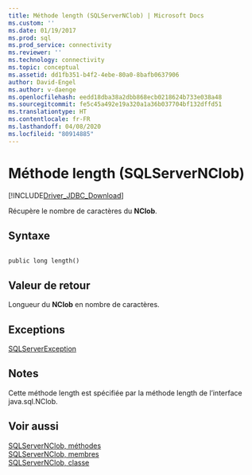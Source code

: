 ```yaml
---
title: Méthode length (SQLServerNClob) | Microsoft Docs
ms.custom: ''
ms.date: 01/19/2017
ms.prod: sql
ms.prod_service: connectivity
ms.reviewer: ''
ms.technology: connectivity
ms.topic: conceptual
ms.assetid: dd1fb351-b4f2-4ebe-80a0-8bafb0637906
author: David-Engel
ms.author: v-daenge
ms.openlocfilehash: eedd18dba38a2dbb868ecb0218624b733e038a48
ms.sourcegitcommit: fe5c45a492e19a320a1a36b037704bf132dffd51
ms.translationtype: HT
ms.contentlocale: fr-FR
ms.lasthandoff: 04/08/2020
ms.locfileid: "80914885"
---
```

# <a name="length-method-sqlservernclob"></a>Méthode length (SQLServerNClob)
[!INCLUDE[Driver_JDBC_Download](../../../includes/driver_jdbc_download.md)]

  Récupère le nombre de caractères du **NClob**.  
  
## <a name="syntax"></a>Syntaxe  
  
```  
  
public long length()  
```  
  
## <a name="return-value"></a>Valeur de retour  
 Longueur du **NClob** en nombre de caractères.  
  
## <a name="exceptions"></a>Exceptions  
 [SQLServerException](../../../connect/jdbc/reference/sqlserverexception-class.md)  
  
## <a name="remarks"></a>Notes  
 Cette méthode length est spécifiée par la méthode length de l’interface java.sql.NClob.  
  
## <a name="see-also"></a>Voir aussi  
 [SQLServerNClob, méthodes](../../../connect/jdbc/reference/sqlservernclob-methods.md)   
 [SQLServerNClob, membres](../../../connect/jdbc/reference/sqlservernclob-members.md)   
 [SQLServerNClob, classe](../../../connect/jdbc/reference/sqlservernclob-class.md)  
  
  
